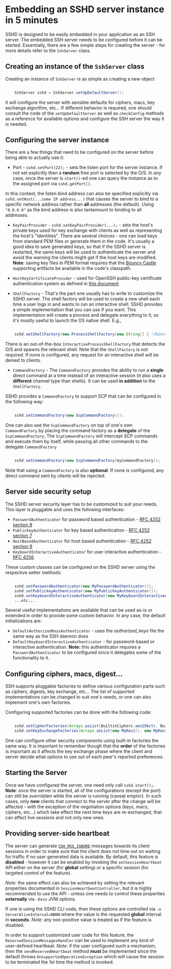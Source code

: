 # Embedding an SSHD server instance in 5 minutes

SSHD is designed to be easily embedded in your application as an SSH server. The embedded SSH server needs
to be configured before it can be started. Essentially, there are a few simple steps for creating the
server - for more details refer to the `SshServer` class.

## Creating an instance of the `SshServer` class

Creating an instance of `SshServer` is as simple as creating a new object

```java

    SshServer sshd = SshServer.setUpDefaultServer();

```

It will configure the server with sensible defaults for ciphers, macs, key exchange algorithm, etc...
If different behavior is required, one should consult the code of the `setUpDefaultServer` as well as
`checkConfig` methods as a reference for available options and configure the SSH server the way it is needed.

## Configuring the server instance

There are a few things that need to be configured on the server before being able to actually use it:

* Port - `sshd.setPort(22);` - sets the listen port for the server instance. If not set explicitly then a
**random** free port is selected by the O/S. In any case, once the server is `start()`-ed one can query the
instance as to the assigned port via `sshd.getPort()`.

In this context, the listen bind address can also be specified explicitly via `sshd.setHost(...some IP address...)`
that causes the server to bind to a specific network address rather than **all** addresses (the default). Using
`"0.0.0.0"` as the bind address is also tantamount to binding to all addresses.

* `KeyPairProvider` - `sshd.setKeyPairProvider(...);` - sets the host's private keys used for key exchange with
clients as well as representing the host's "identities". There are several choices - one can load keys from standard
PEM files or generate them in the code.  It's usually a good idea to save generated keys, so that if the SSHD server
is restarted, the same keys will be used to authenticate the server and avoid the warning the clients might get if
the host keys are modified. **Note**: saving key files in PEM format requires  that the [Bouncy Castle](https://www.bouncycastle.org/)
supporting artifacts be available in the code's classpath.

* `HostKeyCertificateProvider` - used for OpenSSH public-key certificate authentication system
as defined in [this document](https://github.com/openssh/openssh-portable/blob/master/PROTOCOL.certkeys)

* `ShellFactory` - That's the part one usually has to write to customize the SSHD server. The shell factory will
be used to create a new shell each time a user logs in and wants to run an interactive shell. SSHD provides a simple
implementation that you can use if you want. This implementation will create a process and delegate everything to it,
so it's mostly useful to launch the OS native shell. E.g.,

```java

    sshd.setShellFactory(new ProcessShellFactory(new String[] { "/bin/sh", "-i", "-l" }));

```

There is an out-of-the-box `InteractiveProcessShellFactory` that detects the O/S and spawns the relevant shell. Note
that the `ShellFactory` is not required. If none is configured, any request for an interactive shell will be denied to clients.

* `CommandFactory` - The `CommandFactory` provides the ability to run a **single** direct command at a time instead
of an interactive session (it also uses a **different** channel type than shells). It can be used **in addition** to the `ShellFactory`.

SSHD provides a `CommandFactory` to support SCP that can be configured in the following way:


```java

    sshd.setCommandFactory(new ScpCommandFactory());

```

One can also use the `ScpCommandFactory` on top of one's own `CommandFactory` by placing the command factory as a **delegate**
of the `ScpCommandFactory`. The `ScpCommandFactory` will intercept SCP commands and execute them by itself, while passing all
other commands to the delegate `CommandFactory`

```java

    sshd.setCommandFactory(new ScpCommandFactory(myCommandFactory));

```

Note that using a `CommandFactory` is also **optional**. If none is configured, any direct command sent by clients will be rejected.

## Server side security setup

The SSHD server security layer has to be customized to suit your needs. This layer is pluggable and uses the following interfaces:

* `PasswordAuthenticator` for password based authentication - [RFC 4252 section 8](https://www.ietf.org/rfc/rfc4252.txt)
* `PublickeyAuthenticator` for key based authentication - [RFC 4252 section 7](https://www.ietf.org/rfc/rfc4252.txt)
* `HostBasedAuthenticator` for host based authentication - [RFC 4252 section 9](https://www.ietf.org/rfc/rfc4252.txt)
* `KeyboardInteractiveAuthenticator` for user interactive authentication - [RFC 4256](https://www.ietf.org/rfc/rfc4256.txt)

These custom classes can be configured on the SSHD server using the respective setter methods:

```java

    sshd.setPasswordAuthenticator(new MyPasswordAuthenticator());
    sshd.setPublickeyAuthenticator(new MyPublickeyAuthenticator());
    sshd.setKeyboardInteractiveAuthenticator(new MyKeyboardInteractiveAuthenticator());
    ...etc...

```

Several useful implementations are available that can be used as-is or extended in order to provide some custom behavior. In any
case, the default initializations are:

* `DefaultAuthorizedKeysAuthenticator` - uses the _authorized_keys_ file the same way as the SSH daemon does
* `DefaultKeyboardInteractiveAuthenticator` - for password-based or interactive authentication. **Note:** this authenticator
requires a `PasswordAuthenticator` to be configured since it delegates some of the functionality to it.

## Configuring ciphers, macs, digest...

SSH supports pluggable factories to define various configuration parts such as ciphers, digests, key exchange, etc...
The list of supported implementations can be changed to suit one's needs, or one can also implement one's own factories.

Configuring supported factories can be done with the following code:

```java

    sshd.setCipherFactories(Arrays.asList(BuiltinCiphers.aes256ctr, BuiltinCiphers.aes192ctr, BuiltinCiphers.aes128ctr));
    sshd.setKeyExchangeFactories(Arrays.asList(new MyKex1(), new MyKex2(), BuiltinKeyExchange.A, ...etc...));

```

One can configure other security components using built-in factories the same way. It is important to remember though
that the **order** of the factories is important as it affects the key exchange phase where the client and server decide
what options to use out of each peer's reported preferences.

## Starting the Server

Once we have configured the server, one need only call `sshd.start();`. **Note**: once the server is started, all of the
configurations (except the port) can still be *overridden* while the server is running (caveat emptor). In such cases,
only **new** clients that connect to the server after the change will be affected - with the exception of the negotiation
options (keys, macs, ciphers, etc...) which take effect the next time keys are re-exchanged, that can affect live sessions
and not only new ones.

## Providing server-side heartbeat

The server can generate [`SSH_MSG_IGNORE`](https://tools.ietf.org/html/rfc4253#section-11.2) messages towards its
client sessions in order to make sure that the client does not time out on waiting for traffic if no user generated
data is available. By default, this feature is **disabled** - however it can be enabled by invoking the `setSessionHeartbeat`
API either on the server (for **global** setting) or a specific session (for targeted control of the feature).

*Note:* the same effect can also be achieved by setting the relevant properties documented in `SessionHeartbeatController`, but
it is highly recommended to use the API - unless one needs to control these properties **externally** via `-Dxxx` JVM options.

If one is using the SSHD CLI code, then these options are controlled via `-o ServerAliveInterval=NNNN` where the value is
the requested **global** interval in **seconds**. *Note*: any non-positive value is treated as if the feature is disabled.

In order to support customized user code for this feature, the `ReservedSessionMessagesHandler` can be used to
implement any kind of user-defined heartbeat. *Note:* if the user configured such a mechanism, then the
`sendReservedHeartbeat` method **must** be implemented since the default throws `UnsupportedOperationException`
which will cause the session to be terminated the 1st time the method is invoked.
